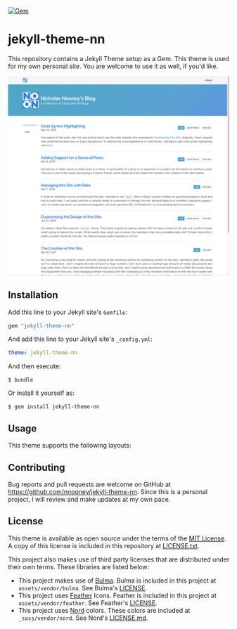 [![Gem](https://img.shields.io/gem/v/formatador.svg)](https://rubygems.org/gems/jekyll-theme-nn)

# jekyll-theme-nn

This repository contains a Jekyll Theme setup as a Gem. This theme
is used for my own personal site. You are welcome to use it as
well, if you'd like.

![The Front Page of the Theme](docs/front.png?raw=true "Front Page")

## Installation

Add this line to your Jekyll site's `Gemfile`:

```ruby
gem "jekyll-theme-nn"
```

And add this line to your Jekyll site's `_config.yml`:

```yaml
theme: jekyll-theme-nn
```

And then execute:

    $ bundle

Or install it yourself as:

    $ gem install jekyll-theme-nn

## Usage

This theme supports the following layouts:

## Contributing

Bug reports and pull requests are welcome on GitHub at
https://github.com/nnooney/jekyll-theme-nn. Since this is a personal project, I
will review and make updates at my own pace.

## License

This theme is available as open source under the terms of the
[MIT License](https://opensource.org/licenses/MIT). A copy of this license is
included in this repository at [LICENSE.txt](LICENSE.txt).

This project also makes use of third party licenses that are distributed under
their own terms. These libraries are listed below:

- This project makes use of [Bulma](https://bulma.io). Bulma is included in this
  project at `assets/vendor/bulma`. See Bulma's
  [LICENSE](assets/vendor/bulma/LICENSE).
- This project uses [Feather](https://feathericons.com/) Icons. Feather is
  included in this project at `assets/vendor/feather`. See Feather's
  [LICENSE](assets/vendor/feather/LICENSE).
- This project uses [Nord](https://arcticicestudio.github.io/nord/) colors.
  These colors are included at `_sass/vendor/nord`. See Nord's
  [LICENSE.md](_sass/vendor/nord/LICENSE.md).
